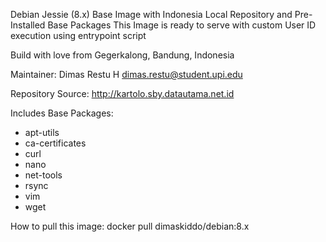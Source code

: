 Debian Jessie (8.x) Base Image with Indonesia Local Repository and Pre-Installed Base Packages
This Image is ready to serve with custom User ID execution using entrypoint script

Build with love from Gegerkalong, Bandung, Indonesia

Maintainer:
Dimas Restu H <dimas.restu@student.upi.edu>

Repository Source:
http://kartolo.sby.datautama.net.id

Includes Base Packages:
- apt-utils
- ca-certificates
- curl
- nano
- net-tools
- rsync
- vim
- wget


How to pull this image:
docker pull dimaskiddo/debian:8.x
